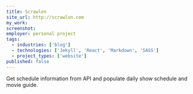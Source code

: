 ```yaml
---
title: Scrawlon
site_url: http://scrawlon.com
my_work:
screenshot:
employer: personal project
tags:
  - industries: ['blog']
  - technologies: ['Jekyll', 'React', 'Markdown', 'SASS']
  - project_types: ['website']
published: false
---
```


Get schedule information from API and populate daily show schedule and movie guide.
